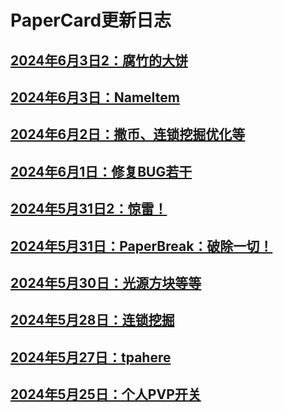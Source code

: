 
# PaperCard更新日志

## [2024年6月3日2：腐竹的大饼](./20240603_2.md)

## [2024年6月3日：NameItem](./20240603)

## [2024年6月2日：撒币、连锁挖掘优化等](./20240602)

## [2024年6月1日：修复BUG若干](./20240601)

## [2024年5月31日2：惊雷！](./20240531_2)

## [2024年5月31日：PaperBreak：破除一切！](./20240531)

## [2024年5月30日：光源方块等等](./20240530)

## [2024年5月28日：连锁挖掘](./20240528)

## [2024年5月27日：tpahere](./20240527)

## [2024年5月25日：个人PVP开关](./20240525)
